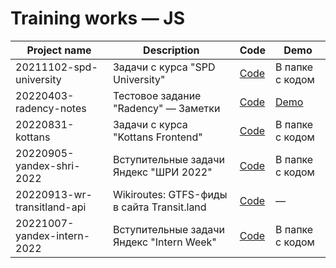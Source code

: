 # Training works — JS

| Project name                | Description                                | Code                                                                                        | Demo                                                                                       
|-----------------------------|--------------------------------------------|---------------------------------------------------------------------------------------------|--------------------------------------------------------------------------------------------
| 20211102-spd-university     | Задачи с курса "SPD University"            | [Code](https://github.com/hisbvdis/training-works-js/tree/main/20211102-spd-university)     | В папке с кодом
| 20220403-radency-notes      | Тестовое задание "Radency" — Заметки       | [Code](https://github.com/hisbvdis/training-works-js/tree/main/20220403-radency-notes)      | [Demo](https://hisbvdis.github.io/training-works-js/20220403-radency-notes)
| 20220831-kottans            | Задачи с курса "Kottans Frontend"          | [Code](https://github.com/hisbvdis/training-works-js/tree/main/20220831-kottans)            | В папке с кодом
| 20220905-yandex-shri-2022   | Вступительные задачи Яндекс "ШРИ 2022"     | [Code](https://github.com/hisbvdis/training-works-js/tree/main/20220905-yandex-shri-2022)   | В папке с кодом
| 20220913-wr-transitland-api | Wikiroutes: GTFS-фиды в сайта Transit.land | [Code](https://github.com/hisbvdis/training-works-js/tree/main/20220913-wr-transitland-api) | —
| 20221007-yandex-intern-2022 | Вступительные задачи Яндекс "Intern Week"  | [Code](https://github.com/hisbvdis/training-works-js/tree/main/20221007-yandex-intern-2022) | В папке с кодом
